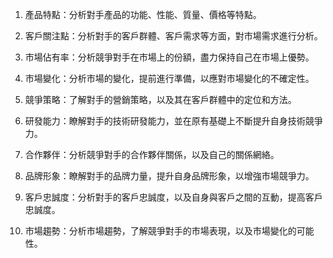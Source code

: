

1. 產品特點：分析對手產品的功能、性能、質量、價格等特點。

2. 客戶關注點：分析對手的客戶群體、客戶需求等方面，對市場需求進行分析。

3. 市場佔有率：分析競爭對手在市場上的份額，盡力保持自己在市場上優勢。

4. 市場變化：分析市場的變化，提前進行準備，以應對市場變化的不確定性。

5. 競爭策略：了解對手的營銷策略，以及其在客戶群體中的定位和方法。

6. 研發能力：瞭解對手的技術研發能力，並在原有基礎上不斷提升自身技術競爭力。

7. 合作夥伴：分析競爭對手的合作夥伴關係，以及自己的關係網絡。

8. 品牌形象：瞭解對手的品牌力量，提升自身品牌形象，以增強市場競爭力。

9. 客戶忠誠度：分析對手的客戶忠誠度，以及自身與客戶之間的互動，提高客戶忠誠度。

10. 市場趨勢：分析市場趨勢，了解競爭對手的市場表現，以及市場變化的可能性。
